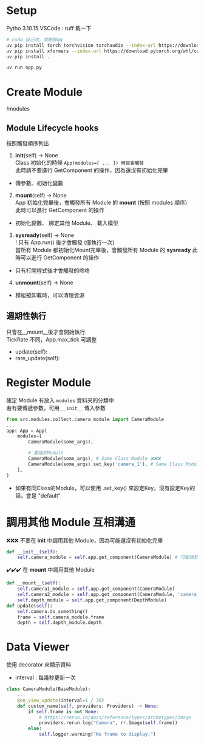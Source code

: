 # Setup
Pytho 3.10.15
VSCode : ruff 載一下
```bash
# cuda 自己改。或刪除qq
uv pip install torch torchvision torchaudio --index-url https://download.pytorch.org/whl/cu124  
uv pip install xformers --index-url https://download.pytorch.org/whl/cu124
uv pip install .

uv run app.py
```
# Create Module
/modules

## Module Lifecycle hooks
按照觸發順序列出
1. __init__(self) -> None  
Class 初始化的時候 ``App(modules=[ ... ]) 時就會觸發``  
此時請不要進行 GetComponent 的操作，因為還沒有初始化完畢  
- 傳參數、初始化變數

2. __mount__(self) -> None  
App 初始化完畢後，會觸發所有 Module 的 __mount__ (按照 modules 順序)  
此時可以進行 GetComponent 的操作
- 初始化變數、 綁定其他 Module、 載入模型

3. __sysready__(self) -> None  
! 只有 App.run() 後才會觸發 (僅執行一次)  
當所有 Module 都初始化Mount完畢後，會觸發所有 Module 的 __sysready__
此時可以進行 GetComponent 的操作  
- 只有打開程式後才會觸發的咚咚

4. __unmount__(self) -> None  
- 模組被卸載時，可以清理資源  

## 週期性執行
只會在__mount__後才會開始執行  
TickRate 不同，App.max_tick 可調整
- update(self):
- rare_update(self):

# Register Module
確定 Module 有放入 `modules` 資料夾的分類中  
若有要傳遞參數，可用 `__init__` 傳入參數  
```py
from src.modules.collect.camera_module import CameraModule
...
app: App = App(
    modules=[
        CameraModule(some_args),

        # 重複的Module
        CameraModule(some_args), # Same Class Module ❌❌❌
        CameraModule(some_args).set_key('camera_1'), # Same Class Module ✔️✔️✔️
    ],
)
```
- 如果有同Class的Module，可以使用 .set_key() 來設定Key，沒有設定Key的話，會是 "default"


# 調用其他 Module 互相溝通
❌❌❌ 不要在 __init__ 中調用其他 Module，因為可能還沒有初始化完畢
```py
def __init__(self):
    self.camera_module = self.app.get_component(CameraModule) # 可能得到 None

```
✔️✔️✔️ 在 __mount__ 中調用其他 Module
```py
def __mount__(self):
    self.camera1_module = self.app.get_component(CameraModule)
    self.camera2_module = self.app.get_component(CameraModule, 'camera_2') # 取得指定Key的CameraModule
    self.depth_module = self.app.get_component(DepthModule)
def update(self):
    self.camera.do_something()
    frame = self.camera_module.frame
    depth = self.depth_module.depth
```


# Data Viewer
使用 decorator 來顯示資料
- interval : 每幾秒更新一次

```py
class CameraModule(BaseModule):
    ...
    @on_view_update(interval=1 / 30)
    def custom_name(self, providers: Providers) -> None:
        if self.frame is not None:
            # https://rerun.io/docs/reference/types/archetypes/image
            providers.rerun.log("Camera", rr.Image(self.frame))
        else:
            self.logger.warning("No frame to display.")
```
